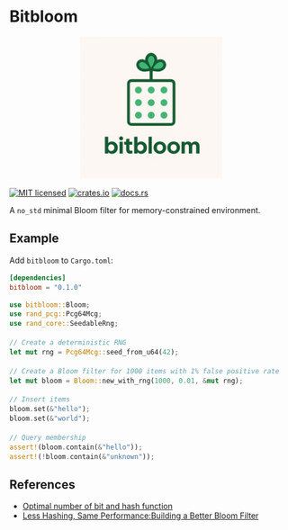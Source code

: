 # Bitbloom

<p align="center">
  <img src="https://raw.githubusercontent.com/leonzchang/bitbloom/refs/heads/main/assets/bitbloom.png" alt="bitbloom" width="50%">
</p>

[![MIT licensed](https://img.shields.io/badge/license-MIT-blue.svg)](https://github.com/leonzchang/bitbloom/blob/main/LICENSE)
[![crates.io](https://img.shields.io/crates/v/bitbloom)](
https://crates.io/crates/bitbloom)
[![docs.rs](https://img.shields.io/badge/docs-docs.rs-green)](https://docs.rs/bitbloom/latest/bitbloom/)

A `no_std` minimal Bloom filter for memory-constrained environment.

## Example

Add `bitbloom` to `Cargo.toml`:

```toml
[dependencies]
bitbloom = "0.1.0"
```

```rust
use bitbloom::Bloom;
use rand_pcg::Pcg64Mcg;
use rand_core::SeedableRng;

// Create a deterministic RNG
let mut rng = Pcg64Mcg::seed_from_u64(42);

// Create a Bloom filter for 1000 items with 1% false positive rate
let mut bloom = Bloom::new_with_rng(1000, 0.01, &mut rng);

// Insert items
bloom.set(&"hello");
bloom.set(&"world");

// Query membership
assert!(bloom.contain(&"hello"));
assert!(!bloom.contain(&"unknown"));
```

## References

- [Optimal number of bit and hash function](https://en.wikipedia.org/wiki/Bloom_filter#Optimal_number_of_hash_functions)
- [Less Hashing, Same Performance:Building a Better Bloom Filter](https://www.eecs.harvard.edu/~michaelm/postscripts/rsa2008.pdf)
